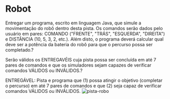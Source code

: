 # Robot
Entregar um programa, escrito em linguagem Java, que simule a movimentação do robô dentro desta pista. Os comandos serão dados pelo usuário em pares: COMANDO ("FRENTE", "TRÁS", "ESQUERDA", "DIREITA") e DISTÂNCIA (10, 5, 3, 2, etc.). Além disto, o programa deverá calcular qual deve ser a potência da bateria do robô para que o percurso possa ser completado.?

Serão válidos os ENTREGAVÉIS cuja pista possa ser concluída em até 7 pares de comandos e que os simuladores sejam capazes de verificar comandos VÁLIDOS ou INVÁLIDOS.?

ENTREGÁVEL: Pista e programa que (1) possa atingir o objetivo (completar o percurso) em até 7 pares de comandos e que (2) seja capaz de verificar comandos VÁLIDOS ou INVÁLIDOS.
![pista-robo](https://github.com/Sophia09-pixel/Robot-FIAP/assets/68878547/82bb8fbd-aaac-4821-96a2-c5575ffa659d)
